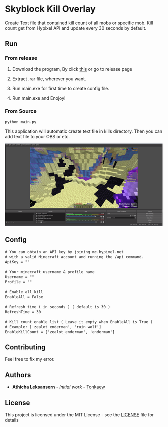# Skyblock Kill Overlay

Create Text file that contained kill count of all mobs or specific mob. Kill count get from Hypixel API and update every 30 seconds by default.

## Run

### From release

1. Download the program, By click [this](https://github.com/tonkaew131/SkyblockKillOverlay/releases/tag/1) or go to release page

2. Extract .rar file, wherever you want.

3. Run main.exe for first time to create config file.

4. Run main.exe and Enojoy!

### From Source

```
python main.py
```

This application will automatic create text file in kills directory. Then you can add text file to your OBS or etc.

![OBS Picture](https://github.com/tonkaew131/SkyblockKillOverlay/blob/master/picture1.png)

## Config

```
# You can obtain an API key by joining mc.hypixel.net 
# with a valid Minecraft account and running the /api command.
ApiKey = ""

# Your minecraft username & profile name
Username = ""
Profile = ""

# Enable all kill
EnableAll = False

# Refresh time ( in seconds ) ( default is 30 )
RefreshTime = 30

# Kill count enable list ( Leave it empty when EnableAll is True )
# Example: ['zealot_enderman', 'ruin_wolf']
EnableKillCount = ['zealot_enderman', 'enderman']
```

## Contributing

Feel free to fix my error.

## Authors

* **Athicha Leksansern** - *Initial work* - [Tonkaew](https://github.com/tonkaew131/)

## License

This project is licensed under the MIT License - see the [LICENSE](LICENSE) file for details
